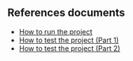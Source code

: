 ## References documents
- [How to run the project](./docs/how-to-run-the-project.md)
- [How to test the project (Part 1)](./docs/how-to-test-the-project-1.md)
- [How to test the project (Part 2)](./docs/how-to-test-the-project-2.md)